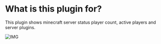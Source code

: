 # What is this plugin for?

This plugin shows minecraft server status player count, active players and server plugins.



![IMG](https://i.imgur.com/dX3qwF1.png)
